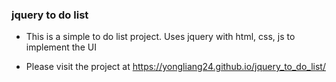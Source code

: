### jquery to do list

- This is a simple to do list project. Uses jquery with html, css, js to implement the UI

- Please visit the project at https://yongliang24.github.io/jquery_to_do_list/

